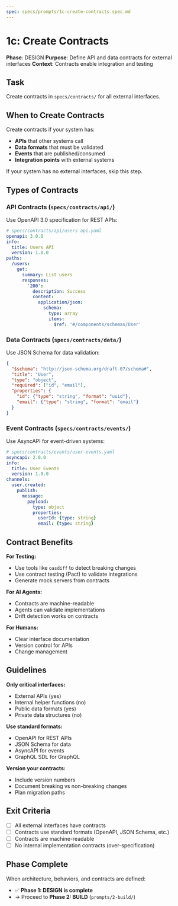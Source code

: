```yaml
---
spec: specs/prompts/1c-create-contracts.spec.md
---
```


# 1c: Create Contracts

**Phase**: DESIGN
**Purpose**: Define API and data contracts for external interfaces
**Context**: Contracts enable integration and testing

## Task

Create contracts in `specs/contracts/` for all external interfaces.

## When to Create Contracts

Create contracts if your system has:
- **APIs** that other systems call
- **Data formats** that must be validated
- **Events** that are published/consumed
- **Integration points** with external systems

If your system has no external interfaces, skip this step.

## Types of Contracts

### API Contracts (`specs/contracts/api/`)
Use OpenAPI 3.0 specification for REST APIs:

```yaml
# specs/contracts/api/users-api.yaml
openapi: 3.0.0
info:
  title: Users API
  version: 1.0.0
paths:
  /users:
    get:
      summary: List users
      responses:
        '200':
          description: Success
          content:
            application/json:
              schema:
                type: array
                items:
                  $ref: '#/components/schemas/User'
```

### Data Contracts (`specs/contracts/data/`)
Use JSON Schema for data validation:

```json
{
  "$schema": "http://json-schema.org/draft-07/schema#",
  "title": "User",
  "type": "object",
  "required": ["id", "email"],
  "properties": {
    "id": {"type": "string", "format": "uuid"},
    "email": {"type": "string", "format": "email"}
  }
}
```

### Event Contracts (`specs/contracts/events/`)
Use AsyncAPI for event-driven systems:

```yaml
# specs/contracts/events/user-events.yaml
asyncapi: 2.0.0
info:
  title: User Events
  version: 1.0.0
channels:
  user.created:
    publish:
      message:
        payload:
          type: object
          properties:
            userId: {type: string}
            email: {type: string}
```

## Contract Benefits

**For Testing:**
- Use tools like `oasdiff` to detect breaking changes
- Use contract testing (Pact) to validate integrations
- Generate mock servers from contracts

**For AI Agents:**
- Contracts are machine-readable
- Agents can validate implementations
- Drift detection works on contracts

**For Humans:**
- Clear interface documentation
- Version control for APIs
- Change management

## Guidelines

**Only critical interfaces:**
- External APIs (yes)
- Internal helper functions (no)
- Public data formats (yes)
- Private data structures (no)

**Use standard formats:**
- OpenAPI for REST APIs
- JSON Schema for data
- AsyncAPI for events
- GraphQL SDL for GraphQL

**Version your contracts:**
- Include version numbers
- Document breaking vs non-breaking changes
- Plan migration paths

## Exit Criteria

- [ ] All external interfaces have contracts
- [ ] Contracts use standard formats (OpenAPI, JSON Schema, etc.)
- [ ] Contracts are machine-readable
- [ ] No internal implementation contracts (over-specification)

## Phase Complete

When architecture, behaviors, and contracts are defined:
- ✅ **Phase 1: DESIGN is complete**
- → Proceed to **Phase 2: BUILD** (`prompts/2-build/`)
